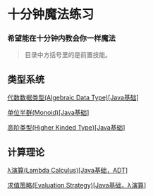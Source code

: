 # 十分钟魔法练习

### 希望能在十分钟内教会你一样魔法

> 目录中方括号里的是前置技能。

## 类型系统

[代数数据类型(Algebraic Data Type)[Java基础]](doc/ADT.md)

[单位半群(Monoid)[Java基础]](doc/Monoid.md)

[高阶类型(Higher Kinded Type)[Java基础]](doc/HKT.md)

## 计算理论

[λ演算(Lambda Calculus)[Java基础，ADT]](doc/Lambda.md)

[求值策略(Evaluation Strategy)[Java基础，λ演算]](doc/EvalStrategy.md)
